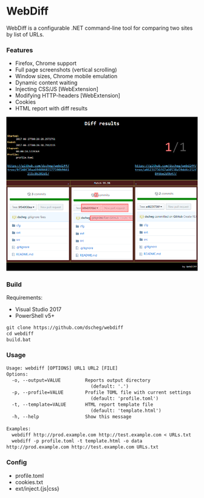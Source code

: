 # WebDiff
WebDiff is a configurable .NET command-line tool for comparing two sites by list of URLs.

### Features
* Firefox, Chrome support
* Full page screenshots (vertical scrolling)
* Window sizes, Chrome mobile emulation
* Dynamic content waiting
* Injecting CSS/JS [WebExtension]
* Modifying HTTP-headers [WebExtension]
* Cookies
* HTML report with diff results

![png](img/example.png)

### Build
Requirements:
* Visual Studio 2017
* PowerShell v5+

```
git clone https://github.com/dscheg/webdiff
cd webdiff
build.bat
```

### Usage
```
Usage: webdiff [OPTIONS] URL1 URL2 [FILE]
Options:
  -o, --output=VALUE         Reports output directory
                               (default: '.')
  -p, --profile=VALUE        Profile TOML file with current settings
                               (default: 'profile.toml')
  -t, --template=VALUE       HTML report template file
                               (default: 'template.html')
  -h, --help                 Show this message

Examples:
  webdiff http://prod.example.com http://test.example.com < URLs.txt
  webdiff -p profile.toml -t template.html -o data http://prod.example.com http://test.example.com URLs.txt
```

### Config
* profile.toml
* cookies.txt
* ext/inject.{js|css}
